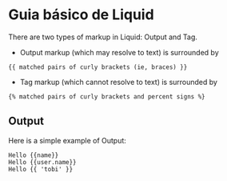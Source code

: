 # Guia básico de Liquid

There are two types of markup in Liquid: Output and Tag.

* Output markup (which may resolve to text) is surrounded by

```
{{ matched pairs of curly brackets (ie, braces) }}
```

* Tag markup (which cannot resolve to text) is surrounded by

```
{% matched pairs of curly brackets and percent signs %}
```

## Output

Here is a simple example of Output:

```
Hello {{name}}
Hello {{user.name}}
Hello {{ 'tobi' }}
```
